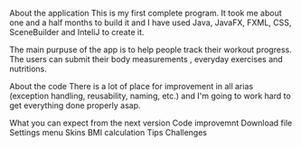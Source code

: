 About the application
This is my first complete program. 
It took me about one and a half months to build it and I have used Java, JavaFX, FXML, CSS, SceneBuilder and InteliJ to create it.

The main purpuse of the app is to help people track their workout progress. 
The users can submit their body measurements , everyday exercises and nutritions.

About the code
There is a lot of place for improvement in all arias (exception handling, reusability, naming, etc.) and I'm going to work hard to get everything done properly asap.

What you can expect from the next version
Code improvemnt 
Download file 
Settings menu 
Skins 
BMI calculation 
Tips 
Challenges

